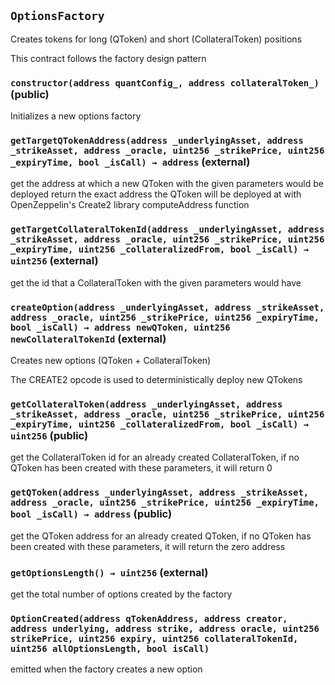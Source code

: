 ## `OptionsFactory`

Creates tokens for long (QToken) and short (CollateralToken) positions


This contract follows the factory design pattern


### `constructor(address quantConfig_, address collateralToken_)` (public)

Initializes a new options factory




### `getTargetQTokenAddress(address _underlyingAsset, address _strikeAsset, address _oracle, uint256 _strikePrice, uint256 _expiryTime, bool _isCall) → address` (external)

get the address at which a new QToken with the given parameters would be deployed
return the exact address the QToken will be deployed at with OpenZeppelin's Create2
library computeAddress function




### `getTargetCollateralTokenId(address _underlyingAsset, address _strikeAsset, address _oracle, uint256 _strikePrice, uint256 _expiryTime, uint256 _collateralizedFrom, bool _isCall) → uint256` (external)

get the id that a CollateralToken with the given parameters would have




### `createOption(address _underlyingAsset, address _strikeAsset, address _oracle, uint256 _strikePrice, uint256 _expiryTime, bool _isCall) → address newQToken, uint256 newCollateralTokenId` (external)

Creates new options (QToken + CollateralToken)


The CREATE2 opcode is used to deterministically deploy new QTokens


### `getCollateralToken(address _underlyingAsset, address _strikeAsset, address _oracle, uint256 _strikePrice, uint256 _expiryTime, uint256 _collateralizedFrom, bool _isCall) → uint256` (public)

get the CollateralToken id for an already created CollateralToken,
if no QToken has been created with these parameters, it will return 0




### `getQToken(address _underlyingAsset, address _strikeAsset, address _oracle, uint256 _strikePrice, uint256 _expiryTime, bool _isCall) → address` (public)

get the QToken address for an already created QToken, if no QToken has been created
with these parameters, it will return the zero address




### `getOptionsLength() → uint256` (external)

get the total number of options created by the factory





### `OptionCreated(address qTokenAddress, address creator, address underlying, address strike, address oracle, uint256 strikePrice, uint256 expiry, uint256 collateralTokenId, uint256 allOptionsLength, bool isCall)`

emitted when the factory creates a new option



